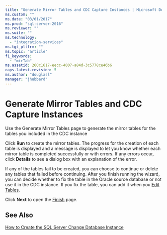 ```yaml
---
title: "Generate Mirror Tables and CDC Capture Instances | Microsoft Docs"
ms.custom: ""
ms.date: "03/01/2017"
ms.prod: "sql-server-2016"
ms.reviewer: ""
ms.suite: ""
ms.technology: 
  - "integration-services"
ms.tgt_pltfrm: ""
ms.topic: "article"
f1_keywords: 
  - "mirTab"
ms.assetid: 260c1617-eecc-4007-a84d-3c5778ce46b6
caps.latest.revision: 5
ms.author: "douglasl"
manager: "jhubbard"
---
```

# Generate Mirror Tables and CDC Capture Instances
  Use the Generate Mirror Tables page to generate the mirror tables for the tables you included in the CDC instance  
  
 Click **Run** to create the mirror tables. The progress for the creation of each table is displayed and a message is displayed to let you know whether each mirror table is completed successfully or with errors. If any errors occur, click **Details** to see a dialog box with an explanation of the error.  
  
 If any of the tables fail to be created, you can choose to continue or delete any tables that failed before continuing. After you finish running the wizard, you can decide whether to fix the table in the Oracle source database or not use it in the CDC instance. If you fix the table, you can add it when you [Edit Tables](../../integration-services/change-data-capture/edit-tables.md).  
  
 Click **Next** to open the [Finish](../../integration-services/change-data-capture/finish.md) page.  
  
## See Also  
 [How to Create the SQL Server Change Database Instance](../../integration-services/change-data-capture/how-to-create-the-sql-server-change-database-instance.md)  
  
  